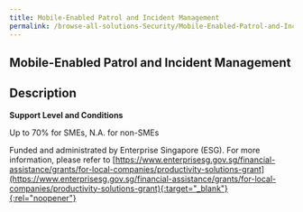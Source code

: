 ```yaml
---
title: Mobile-Enabled Patrol and Incident Management
permalink: /browse-all-solutions-Security/Mobile-Enabled-Patrol-and-Incident-Management
---
```


## Mobile-Enabled Patrol and Incident Management
## Description

**Support Level and Conditions**

Up to 70% for SMEs, N.A. for non-SMEs

Funded and administrated by Enterprise Singapore (ESG). For more information, please refer to
[https://www.enterprisesg.gov.sg/financial-assistance/grants/for-local-companies/productivity-solutions-grant](https://www.enterprisesg.gov.sg/financial-assistance/grants/for-local-companies/productivity-solutions-grant){:target="_blank"}{:rel="noopener"}

